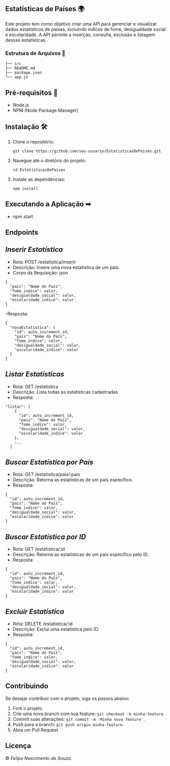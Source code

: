 ## Estatísticas de Países 🌍

Este projeto tem como objetivo criar uma API para gerenciar e visualizar dados estatísticos de países, incluindo índices de fome, desigualdade social e escolaridade. A API permite a inserção, consulta, exclusão e listagem dessas estatísticas.

### Estrutura de Arquivos 📄


```
├── src
├── README.md
├── package.json
└── app.js
```


## Pré-requisitos 🔧

- Node.js
- NPM (Node Package Manager)

## Instalação 🛠

1. Clone o repositório:

   ```
   git clone https://github.com/seu-usuario/EstatisticasDePaises.git
   ```

2. Navegue até o diretório do projeto:

   ```
   cd EstatisticasDePaises
   ```
   
3. Instale as dependências:

   ```
   npm install
   ```


## Executando a Aplicação &#x27A1;

- npm start

## Endpoints

## *Inserir Estatística*

- Rota: POST /estatistica/inserir
- Descrição: Insere uma nova estatística de um país.
- Corpo da Requisição: json

```
{
  "pais": "Nome do País",
  "fome_indice": valor,
  "desigualdade_social": valor,
  "escolaridade_indice": valor
}
```

-Resposta: 

```
{
  "novaEstatistica": {
    "id": auto_increment_id,
    "pais": "Nome do País",
    "fome_indice": valor,
    "desigualdade_social": valor,
    "escolaridade_indice": valor
  }
}
```

## *Listar Estatísticas*

- Rota: GET /estatistica
- Descrição: Lista todas as estatísticas cadastradas
- Resposta:
```
"listar": [
    {
      "id": auto_increment_id,
      "pais": "Nome do País",
      "fome_indice": valor,
      "desigualdade_social": valor,
      "escolaridade_indice": valor
    },
    ...
  ]
```

## *Buscar Estatística por País*

- Rota: GET /estatistica/pais/:pais
- Descrição: Retorna as estatísticas de um país específico.
- Resposta:
```
{
  "id": auto_increment_id,
  "pais": "Nome do País",
  "fome_indice": valor,
  "desigualdade_social": valor,
  "escolaridade_indice": valor
}
```

## *Buscar Estatística por ID*

- Rota: GET /estatistica/:id
- Descrição: Retorna as estatísticas de um país específico pelo ID.
- Resposta:
```
{
  "id": auto_increment_id,
  "pais": "Nome do País",
  "fome_indice": valor,
  "desigualdade_social": valor,
  "escolaridade_indice": valor
}
```

## *Excluir Estatística*

- Rota: DELETE /estatistica/:id
- Descrição: Exclui uma estatística pelo ID.
- Resposta:
```
{
  "id": auto_increment_id,
  "pais": "Nome do País",
  "fome_indice": valor,
  "desigualdade_social": valor,
  "escolaridade_indice": valor
}
```

## Contribuindo

Se desejar contribuir com o projeto, siga os passos abaixo:

1. Fork o projeto.
2. Crie uma nova branch com sua feature: `git checkout -b minha-feature`.
3. Commit suas alterações: `git commit -m 'Minha nova feature'`.
4. Push para a branch: `git push origin minha-feature`.
5. Abra um Pull Request.

## Licença

© *Felipe Nascimento de Souza*. 
